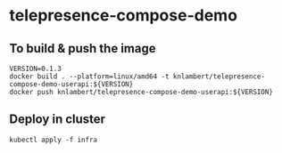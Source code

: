 # telepresence-compose-demo

## To build & push the image

```cli
VERSION=0.1.3
docker build . --platform=linux/amd64 -t knlambert/telepresence-compose-demo-userapi:${VERSION}
docker push knlambert/telepresence-compose-demo-userapi:${VERSION}
```

## Deploy in cluster

```cli
kubectl apply -f infra
```
